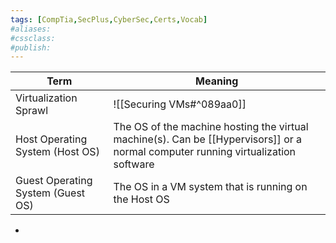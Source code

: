 ```yaml
---
tags: [CompTia,SecPlus,CyberSec,Certs,Vocab]
#aliases:
#cssclass:
#publish:
---
```


| Term                              | Meaning                                                                                                                           |
| --------------------------------- | --------------------------------------------------------------------------------------------------------------------------------- |
| Virtualization Sprawl             | ![[Securing VMs#^089aa0]]                                                                                                         |
| Host Operating System (Host OS)   | The OS of the machine hosting the virtual machine(s). Can be [[Hypervisors]] or a normal computer running virtualization software |
| Guest Operating System (Guest OS) | The OS in a VM system that is running on the Host OS                                                                              |

-